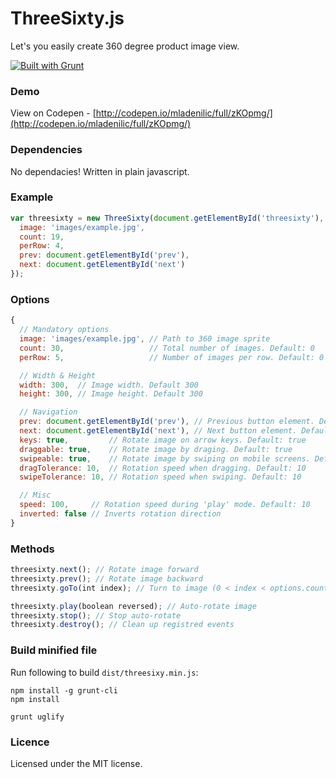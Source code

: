 # ThreeSixty.js
Let's you easily create 360 degree product image view.

[![Built with Grunt](https://cdn.gruntjs.com/builtwith.svg)](https://gruntjs.com/)

### Demo

View on Codepen - [http://codepen.io/mladenilic/full/zKOpmg/](http://codepen.io/mladenilic/full/zKOpmg/)

### Dependencies

No dependacies! Written in plain javascript.

### Example

```js
var threesixty = new ThreeSixty(document.getElementById('threesixty'), {
  image: 'images/example.jpg',
  count: 19,
  perRow: 4,
  prev: document.getElementById('prev'),
  next: document.getElementById('next')
});
```
### Options

```js
{
  // Mandatory options
  image: 'images/example.jpg', // Path to 360 image sprite
  count: 30,                   // Total number of images. Default: 0
  perRow: 5,                   // Number of images per row. Default: 0

  // Width & Height
  width: 300,  // Image width. Default 300
  height: 300, // Image height. Default 300

  // Navigation
  prev: document.getElementById('prev'), // Previous button element. Default: null
  next: document.getElementById('next'), // Next button element. Default: null
  keys: true,         // Rotate image on arrow keys. Default: true
  draggable: true,    // Rotate image by draging. Default: true
  swipeable: true,    // Rotate image by swiping on mobile screens. Default: true
  dragTolerance: 10,  // Rotation speed when dragging. Default: 10
  swipeTolerance: 10, // Rotation speed when swiping. Default: 10

  // Misc
  speed: 100,     // Rotation speed during 'play' mode. Default: 10
  inverted: false // Inverts rotation direction
}
```

### Methods

```js
threesixty.next(); // Rotate image forward
threesixty.prev(); // Rotate image backward
threesixty.goTo(int index); // Turn to image (0 < index < options.count)

threesixty.play(boolean reversed); // Auto-rotate image
threesixty.stop(); // Stop auto-rotate
threesixty.destroy(); // Clean up registred events
```

### Build minified file

Run following to build `dist/threesixy.min.js`:
```
npm install -g grunt-cli
npm install

grunt uglify
```

### Licence

Licensed under the MIT license.
